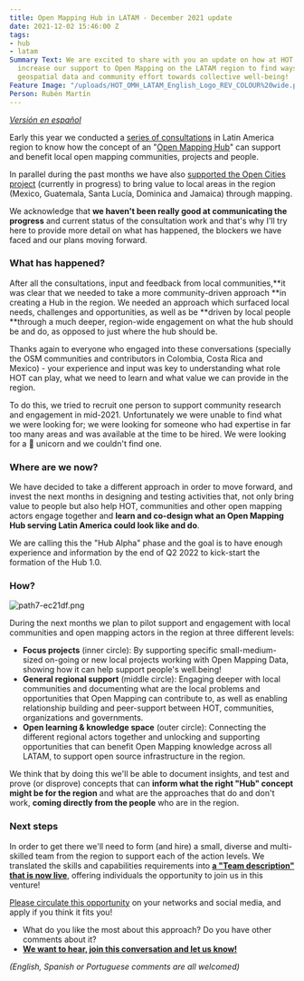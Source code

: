 ```yaml
---
title: Open Mapping Hub in LATAM - December 2021 update
date: 2021-12-02 15:46:00 Z
tags:
- hub
- latam
Summary Text: We are excited to share with you an update on how at HOT we plan to
  increase our support to Open Mapping on the LATAM region to find ways to connect
  geospatial data and community effort towards collective well-being!
Feature Image: "/uploads/HOT_OMH_LATAM_English_Logo_REV_COLOUR%20wide.png"
Person: Rubén Martín
---
```


*[Versión en español](https://www.hotosm.org/updates/hub-de-mapeo-abierto-en-latam-actualizacion-diciembre-2021/)*

Early this year we conducted a [series of consultations](https://www.hotosm.org/updates/ayuda-a-impulsar-openstreetmap-en-latinoamerica/) in Latin America region to know how the concept of an "[Open Mapping Hub](https://www.openstreetmap.org/user/RebeccaF/diary/396229)" can support and benefit local open mapping communities, projects and people.  

In parallel during the past months we have also [supported the Open Cities project](https://www.hotosm.org/updates/como-mejorar-la-preparacion-y-la-capacidad-de-respuesta-de-las-comunidades-ante-los-desastres-en-america-latina-y-el-caribe-con-datos-geoespaciales-creados-de-manera-participativa/) (currently in progress) to bring value to local areas in the region (Mexico, Guatemala, Santa Lucía, Dominica and Jamaica) through mapping.  

We acknowledge that **we haven't been really good at communicating the progress** and current status of the consultation work and that's why I'll try here to provide more detail on what has happened, the blockers we have faced and our plans moving forward.

### What has happened?  

After all the consultations, input and feedback from local communities,**it was clear that we needed to take a more community-driven approach **in creating a Hub in the region. We needed an approach which surfaced local needs, challenges and opportunities, as well as be **driven by local people **through a much deeper, region-wide engagement on what the hub should be and do, as opposed to just where the hub should be.  

Thanks again to everyone who engaged into these conversations (specially the OSM communities and contributors in Colombia, Costa Rica and Mexico) - your experience and input was key to understanding what role HOT can play, what we need to learn and what value we can provide in the region.  

To do this, we tried to recruit one person to support community research and engagement in mid-2021\. Unfortunately we were unable to find what we were looking for; we were looking for someone who had expertise in far too many areas and was available at the time to be hired. We were looking for a 🦄 unicorn and we couldn't find one.

### Where are we now?

We have decided to take a different approach in order to move forward, and invest the next months in designing and testing activities that, not only bring value to people but also help HOT, communities and other open mapping actors engage together and **learn and co-design what an Open Mapping Hub serving Latin America could look like and do**.   

We are calling this the "Hub Alpha" phase and the goal is to have enough experience and information by the end of Q2 2022 to kick-start the formation of the Hub 1.0\.

### How?  

![path7-ec21df.png](/uploads/path7-ec21df.png) 

During the next months we plan to pilot support and engagement with local communities and open mapping actors in the region at three different levels:  

* **Focus projects** (inner circle): By supporting specific small-medium-sized on-going or new local projects working with Open Mapping Data, showing how it can help support people's well.being!
* **General regional support** (middle circle): Engaging deeper with local communities and documenting what are the local problems and opportunities that Open Mapping can contribute to, as well as enabling relationship building and peer-support between HOT, communities, organizations and governments.
* **Open learning & knowledge space** (outer circle): Connecting the different regional actors together and unlocking and supporting opportunities that can benefit Open Mapping knowledge across all LATAM, to support open source infrastructure in the region.  

We think that by doing this we'll be able to document insights, and test and prove (or disprove) concepts that can **inform what the right "Hub" concept might be for the region** and what are the approaches that do and don't work, **coming directly from the people** who are in the region.

### Next steps

In order to get there we'll need to form (and hire) a small, diverse and multi-skilled team from the region to support each of the action levels. We translated the skills and capabilities requirements into **[a "Team description" that is now live](https://hotosm.bamboohr.com/jobs/view.php?id=79)**, offering individuals the opportunity to join us in this venture!  

[Please circulate this opportunity](https://hotosm.bamboohr.com/jobs/view.php?id=79) on your networks and social media, and apply if you think it fits you!  

* What do you like the most about this approach? Do you have other comments about it? 
* **[We want to hear, join this conversation and let us know!](https://loomio.hotosm.org/d/Zg6DxHzE/open-mapping-hub-latam-dec-2021)**

_(English, Spanish or Portuguese comments are all welcomed)_